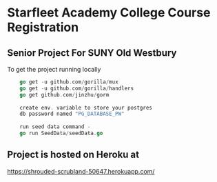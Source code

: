 # Starfleet Academy College Course Registration

## Senior Project For SUNY Old Westbury

To get the project running locally
```go 
    go get -u github.com/gorilla/mux
    go get -u github.com/gorilla/handlers
    go get github.com/jinzhu/gorm
    
    create env. variable to store your postgres 
    db password named "PG_DATABASE_PW"
    
    run seed data command -
    go run SeedData/seedData.go
```  


## Project is hosted on Heroku at
https://shrouded-scrubland-50647.herokuapp.com/

